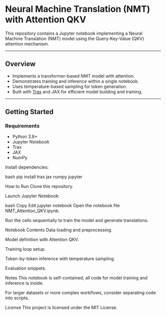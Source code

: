 # Neural Machine Translation (NMT) with Attention QKV

This repository contains a Jupyter notebook implementing a Neural Machine Translation (NMT) model using the Query-Key-Value (QKV) attention mechanism.

---

## Overview

- Implements a transformer-based NMT model with attention.
- Demonstrates training and inference within a single notebook.
- Uses temperature-based sampling for token generation.
- Built with [Trax](https://github.com/google/trax) and JAX for efficient model building and training.

---

## Getting Started

### Requirements

- Python 3.8+
- Jupyter Notebook
- Trax
- JAX
- NumPy

Install dependencies:

bash
pip install trax jax numpy jupyter

How to Run
Clone this repository.

Launch Jupyter Notebook:

bash
Copy
Edit
jupyter notebook
Open the notebook file NMT_Attention_QKV.ipynb.

Run the cells sequentially to train the model and generate translations.

Notebook Contents
Data loading and preprocessing.

Model definition with Attention QKV.

Training loop setup.

Token-by-token inference with temperature sampling.

Evaluation snippets.

Notes
This notebook is self-contained; all code for model training and inference is inside.

For larger datasets or more complex workflows, consider separating code into scripts.

License
This project is licensed under the MIT License.
